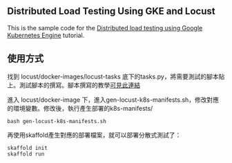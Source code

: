 ## Distributed Load Testing Using GKE and Locust

This is the sample code for the [Distributed load testing using Google Kubernetes Engine](https://cloud.google.com/architecture/distributed-load-testing-using-gke) tutorial.

## 使用方式
找到 locust/docker-images/locust-tasks 底下的tasks.py，將需要測試的腳本貼上。測試腳本的撰寫。腳本撰寫的教學[可見此連結](https://docs.locust.io/en/stable/writing-a-locustfile.html)

進入 locust/docker-image 下，進入gen-locust-k8s-manifests.sh，修改對應的環境變數。修改後，執行產生部署的k8s-manifests/
```
bash gen-locust-k8s-manifests.sh
```
再使用skaffold產生對應的部署檔案，就可以部署分散式測試了：
```
skaffold init
skaffold run
```


